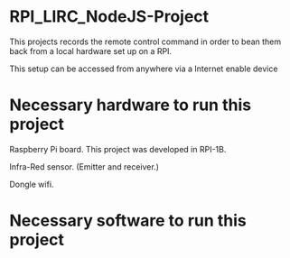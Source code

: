 # RPI_LIRC_NodeJS-Project
This projects records the remote control command in order to bean them back from a local hardware set up on a RPI.

This setup can be accessed from anywhere via a Internet enable device

# Necessary hardware to run this project
Raspberry Pi board. This project was developed in RPI-1B.

Infra-Red sensor. (Emitter and receiver.)

Dongle wifi.

# Necessary software to run this project
